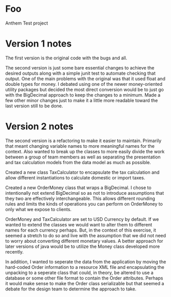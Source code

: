 # Foo
Anthem Test project

# Version 1 notes
The first version is the original code with the bugs and all.

The second version is just some bare essential changes to achieve the desired
outputs along with a simple junit test to automate checking that output.
One of the main problems with the original was that it used float and double
types for money.  I debated using one of the newer money-oriented utility
packages but decided the most direct conversion would be to just go with 
the BigDecimal approach to keep the changes to a minimum.  Made a few other
minor changes just to make it a little more readable toward the last version
still to be done.

# Version 2 notes
The second version is a refactoring to make it easier to maintain.  Primarily
that meant changing variable names to more meaningful names for the context. 
Also wanted to break up the classes to more easily divide the work between a group of team members as well as separating the presentation and tax calculation models from the data model as much as possible.

Created a new class TaxCalculator to encapsulate the tax calculation and allow different instantiations to calculate domestic or import taxes. 

Created a new OrderMoney class that wraps a BigDecimal. I chose to intentionally not extend BigDecimal so as not to introduce assumptions that they two are effectively interchangeable. This allows different rounding rules and limits the kinds of operations you can perform on OrderMoney to only what we expose to clients. 

OrderMoney and TaxCalculator are set to USD Currency by default. If we wanted to extend the classes we would want to alter them to different names for each currency perhaps. But, in the context of this exercise, it seemed a stretch to do so and live with the assumption that we did not need to worry about converting different monetary values. A better approach for later versions of java would be to utilize the Money class developed more recently. 

In addition, I wanted to seperate the data from the application by moving the hard-coded Order information to a resource XML file and encapsulating the unpacking to a seperate class that could, in theory, be altered to use a database or some other file format to contain the Order attributes. Perhaps it would make sense to make the Order class serializable but that seemed a debate for the design team to determine the approach to take.






